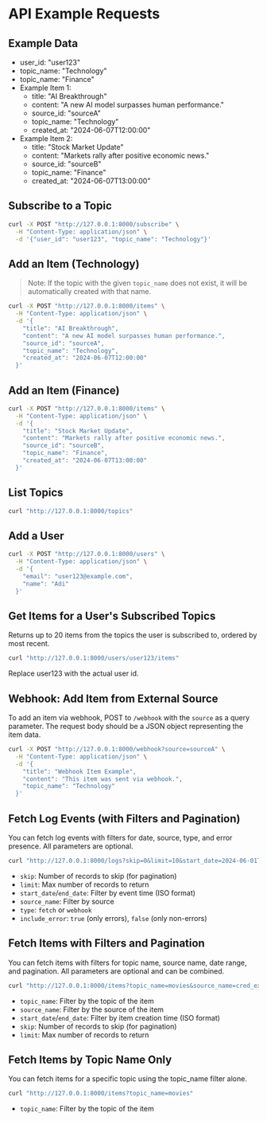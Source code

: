 # API Example Requests

## Example Data

- user_id: "user123"
- topic_name: "Technology"
- topic_name: "Finance"
- Example Item 1:
  - title: "AI Breakthrough"
  - content: "A new AI model surpasses human performance."
  - source_id: "sourceA"
  - topic_name: "Technology"
  - created_at: "2024-06-07T12:00:00"
- Example Item 2:
  - title: "Stock Market Update"
  - content: "Markets rally after positive economic news."
  - source_id: "sourceB"
  - topic_name: "Finance"
  - created_at: "2024-06-07T13:00:00"

## Subscribe to a Topic
```bash
curl -X POST "http://127.0.0.1:8000/subscribe" \
  -H "Content-Type: application/json" \
  -d '{"user_id": "user123", "topic_name": "Technology"}'
```

## Add an Item (Technology)
> Note: If the topic with the given `topic_name` does not exist, it will be automatically created with that name.

```bash
curl -X POST "http://127.0.0.1:8000/items" \
  -H "Content-Type: application/json" \
  -d '{
    "title": "AI Breakthrough",
    "content": "A new AI model surpasses human performance.",
    "source_id": "sourceA",
    "topic_name": "Technology",
    "created_at": "2024-06-07T12:00:00"
  }'
```

## Add an Item (Finance)
```bash
curl -X POST "http://127.0.0.1:8000/items" \
  -H "Content-Type: application/json" \
  -d '{
    "title": "Stock Market Update",
    "content": "Markets rally after positive economic news.",
    "source_id": "sourceB",
    "topic_name": "Finance",
    "created_at": "2024-06-07T13:00:00"
  }'
```

## List Topics
```bash
curl "http://127.0.0.1:8000/topics"
```

## Add a User
```bash
curl -X POST "http://127.0.0.1:8000/users" \
  -H "Content-Type: application/json" \
  -d '{
    "email": "user123@example.com",
    "name": "Adi"
  }'
```

## Get Items for a User's Subscribed Topics
Returns up to 20 items from the topics the user is subscribed to, ordered by most recent.

```bash
curl "http://127.0.0.1:8000/users/user123/items"
```
Replace user123 with the actual user id. 

## Webhook: Add Item from External Source
To add an item via webhook, POST to `/webhook` with the `source` as a query parameter. The request body should be a JSON object representing the item data.

```bash
curl -X POST "http://127.0.0.1:8000/webhook?source=sourceA" \
  -H "Content-Type: application/json" \
  -d '{
    "title": "Webhook Item Example",
    "content": "This item was sent via webhook.",
    "topic_name": "Technology"
  }'
``` 

## Fetch Log Events (with Filters and Pagination)
You can fetch log events with filters for date, source, type, and error presence. All parameters are optional.

```bash
curl "http://127.0.0.1:8000/logs?skip=0&limit=10&start_date=2024-06-01T00:00:00&end_date=2024-06-10T23:59:59&source_name=sourceA&type=fetch&include_error=false"
```

- `skip`: Number of records to skip (for pagination)
- `limit`: Max number of records to return
- `start_date`/`end_date`: Filter by event time (ISO format)
- `source_name`: Filter by source
- `type`: `fetch` or `webhook`
- `include_error`: `true` (only errors), `false` (only non-errors) 

## Fetch Items with Filters and Pagination
You can fetch items with filters for topic name, source name, date range, and pagination. All parameters are optional and can be combined.

```bash
curl "http://127.0.0.1:8000/items?topic_name=movies&source_name=cred_example_source&start_date=2025-07-10T00:00:00&end_date=2025-07-11T00:00:00&skip=0&limit=10"
```

- `topic_name`: Filter by the topic of the item
- `source_name`: Filter by the source of the item
- `start_date`/`end_date`: Filter by item creation time (ISO format)
- `skip`: Number of records to skip (for pagination)
- `limit`: Max number of records to return 

## Fetch Items by Topic Name Only
You can fetch items for a specific topic using the topic_name filter alone.

```bash
curl "http://127.0.0.1:8000/items?topic_name=movies"
```

- `topic_name`: Filter by the topic of the item 